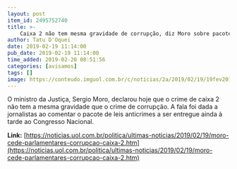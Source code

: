 ```yaml
---
layout: post
item_id: 2495752740
title: >-
    Caixa 2 não tem mesma gravidade de corrupção, diz Moro sobre pacote de leis
author: Tatu D'Oquei
date: 2019-02-19 11:14:00
pub_date: 2019-02-19 11:14:00
time_added: 2019-02-20 08:51:56
categories: [avisamos]
tags: []
image: https://conteudo.imguol.com.br/c/noticias/2a/2019/02/19/19fev2019---o-presidente-jair-bolsonaro-voltou-a-conduzir-a-reuniao-do-conselho-de-governo-a-primeira-dele-apos-a-internacao-1550588323762_v2_615x300.jpg
---
```


O ministro da Justiça, Sergio Moro, declarou hoje que o crime de caixa 2 não tem a mesma gravidade que o crime de corrupção. A fala foi dada a jornalistas ao comentar o pacote de leis anticrimes a ser entregue ainda à tarde ao Congresso Nacional.

**Link:** [https://noticias.uol.com.br/politica/ultimas-noticias/2019/02/19/moro-cede-parlamentares-corrupcao-caixa-2.htm](https://noticias.uol.com.br/politica/ultimas-noticias/2019/02/19/moro-cede-parlamentares-corrupcao-caixa-2.htm)

